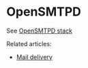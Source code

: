 # OpenSMTPD

See [OpenSMTPD stack](https://cloud.wodby.com/stackhub/a545abfe-6882-4d47-b7b6-0e49516cefb7) 

Related articles:

* [Mail delivery](../mail-delivery.md)